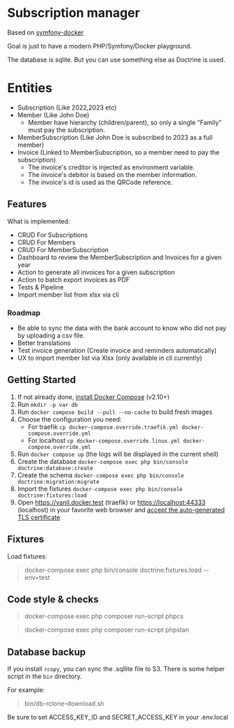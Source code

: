 # Subscription manager

Based on [symfony-docker](https://github.com/dunglas/symfony-docker/)

Goal is just to have a modern PHP/Symfony/Docker playground.

The database is sqlite. But you can use something else as Doctrine is used.

# Entities
- Subscription (Like 2022,2023 etc)
- Member (Like John Doe)
  - Member have hierarchy (children/parent), so only a single "Family" must pay the subscription.
- MemberSubscription (Like John Doe is subscribed to 2023 as a full member)
- Invoice (Linked to MemberSubscription, so a member need to pay the subscription)
  - The invoice's creditor is injected as environment variable.
  - The invoice's debitor is based on the member information.
  - The invoice's id is used as the QRCode reference.

## Features

What is implemented:
- CRUD For Subscriptions
- CRUD For Members
- CRUD For MemberSubscription
- Dashboard to review the MemberSubscription and Invoices for a given year
- Action to generate all invoices for a given subscription
- Action to batch export invoices as PDF
- Tests & Pipeline
- Import member list from xlsx via cli

### Roadmap

- Be able to sync the data with the bank account to know who did not pay by uploading a csv file.
- Better translations
- Test invoice generation (Create invoice and reminders automatically)
- UX to import member list via Xlsx (only available in cli currently)


## Getting Started

1. If not already done, [install Docker Compose](https://docs.docker.com/compose/install/) (v2.10+)
2. Run `mkdir -p var db`
2. Run `docker compose build --pull --no-cache` to build fresh images
3. Choose the configuration you need:
    - For traefik `cp docker-compose.override.traefik.yml docker-compose.override.yml`
    - For localhost `cp docker-compose.override.linux.yml docker-compose.override.yml`
3. Run `docker compose up` (the logs will be displayed in the current shell)
4. Create the database `docker-compose exec php bin/console doctrine:database:create`
4. Create the schema `docker-compose exec php bin/console doctrine:migration:migrate`
5. Import the fixtures `docker-compose exec php bin/console doctrine:fixtures:load`
5. Open <https://vanil.docker.test> (traefik) or <https://localhost:44333> (localhost) in your favorite web browser and [accept the auto-generated TLS certificate](https://stackoverflow.com/a/15076602/1352334)

## Fixtures

Load fixtures:
> docker-compose exec php bin/console doctrine:fixtures:load --env=test

## Code style & checks
> docker-compose exec php composer run-script phpcs

> docker-compose exec php composer run-script phpstan

## Database backup
If you install `rcopy`, you can sync the .sqllite file to S3.
There is some helper script in the `bin` directory.

For example:
> bin/db-rclone-download.sh

Be sure to set ACCESS_KEY_ID and SECRET_ACCESS_KEY in your .env.local

